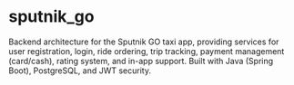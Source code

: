 # sputnik_go
Backend architecture for the Sputnik GO taxi app, providing services for user registration, login, ride ordering, trip tracking, payment management (card/cash), rating system, and in-app support. Built with Java (Spring Boot), PostgreSQL, and JWT security.
